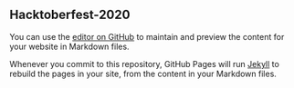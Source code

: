 ## Hacktoberfest-2020

You can use the [editor on GitHub](https://github.com/ABHISHEK-G0YAL/Hacktoberfest-2020/edit/master/index.md) to maintain and preview the content for your website in Markdown files.

Whenever you commit to this repository, GitHub Pages will run [Jekyll](https://jekyllrb.com/) to rebuild the pages in your site, from the content in your Markdown files.